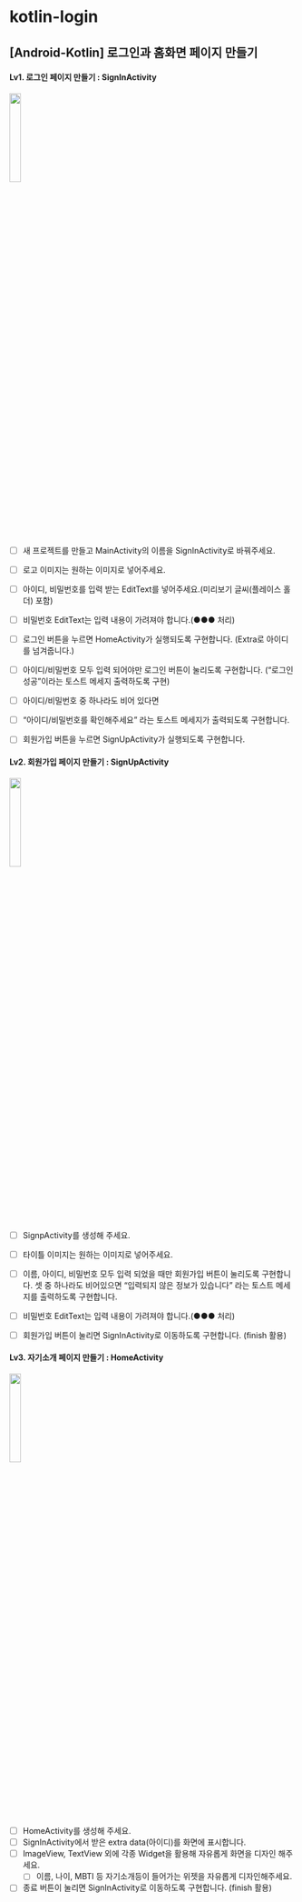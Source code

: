 # kotlin-login
## [Android-Kotlin] 로그인과 홈화면 페이지 만들기
#### Lv1. 로그인 페이지 만들기 : SignInActivity

<img src="https://file.notion.so/f/f/83c75a39-3aba-4ba4-a792-7aefe4b07895/0c6a4555-4bf6-47c8-96a1-635684c471a4/Screenshot_20230727_004902.png?id=0c6a684a-3e11-4d0f-a10f-dd3d8014fc0b&table=block&spaceId=83c75a39-3aba-4ba4-a792-7aefe4b07895&expirationTimestamp=1711526400000&signature=B7FN5Fk6rGvScMgKRFvIbQf2outzO3b0Jyuwtd-6NdA&downloadName=Screenshot_20230727_004902.png" width="20%">

- [ ]  새 프로젝트를 만들고 MainActivity의 이름을 SignInActivity로 바꿔주세요.
- [ ]  로고 이미지는 원하는 이미지로 넣어주세요.
- [ ]  아이디, 비밀번호를 입력 받는 EditText를 넣어주세요.(미리보기 글씨(플레이스 홀더) 포함)
- [ ]  비밀번호 EditText는 입력 내용이 가려져야 합니다.(●●● 처리)
- [ ]  로그인 버튼을 누르면 HomeActivity가 실행되도록 구현합니다.
(Extra로 아이디를 넘겨줍니다.)
- [ ]  아이디/비밀번호 모두 입력 되어야만 로그인 버튼이 눌리도록 구현합니다.
(“로그인 성공”이라는  토스트 메세지 출력하도록 구현)
- [ ]  아이디/비밀번호 중 하나라도 비어 있다면
- [ ] “아이디/비밀번호를 확인해주세요” 라는 토스트 메세지가 출력되도록 구현합니다.
- [ ] 회원가입 버튼을 누르면 SignUpActivity가 실행되도록 구현합니다.


#### Lv2. 회원가입 페이지 만들기 : SignUpActivity

<img src="https://file.notion.so/f/f/83c75a39-3aba-4ba4-a792-7aefe4b07895/84860e3e-ec4a-4845-a036-d526dbe61107/Untitled.png?id=408b1391-35a6-4fb4-a5f2-3d13ff97e576&table=block&spaceId=83c75a39-3aba-4ba4-a792-7aefe4b07895&expirationTimestamp=1711526400000&signature=Bh3X-BA3hXixPKl3d68mONGQAhsBBl7C7D8y7xLdTAE&downloadName=Untitled.png" width="20%">

- [ ]  SignpActivity를 생성해 주세요.
- [ ]  타이틀 이미지는 원하는 이미지로 넣어주세요.
- [ ]  이름, 아이디, 비밀번호 모두 입력 되었을 때만 회원가입 버튼이 눌리도록 구현합니다.
셋 중 하나라도 비어있으면 “입력되지 않은 정보가 있습니다” 라는
토스트 메세지를 출력하도록 구현합니다.
- [ ]  비밀번호 EditText는 입력 내용이 가려져야 합니다.(●●● 처리)
- [ ]  회원가입 버튼이 눌리면 SignInActivity로 이동하도록 구현합니다. (finish 활용)


#### Lv3. 자기소개 페이지 만들기 : HomeActivity

<img src="https://file.notion.so/f/f/83c75a39-3aba-4ba4-a792-7aefe4b07895/719af862-e1c9-443d-a737-776257a89aa9/Screenshot_20230727_004821.png?id=4602feec-57db-419e-a565-4afc8a0e00d0&table=block&spaceId=83c75a39-3aba-4ba4-a792-7aefe4b07895&expirationTimestamp=1711526400000&signature=lYS5KADDcstx-YBg9HQbXxKJ8BjtOctc7-lPJqEPOLc&downloadName=Screenshot_20230727_004821.png" width="20%">

- [ ]  HomeActivity를 생성해 주세요.
- [ ]  SignInActivity에서 받은 extra data(아이디)를 화면에 표시합니다.
- [ ]  ImageView, TextView 외에 각종 Widget을 활용해 자유롭게 화면을 디자인 해주세요.
    - [ ]  이름, 나이, MBTI 등 자기소개등이 들어가는 위젯을 자유롭게 디자인해주세요.
- [ ]  종료 버튼이 눌리면 SignInActivity로 이동하도록 구현합니다. (finish 활용)
